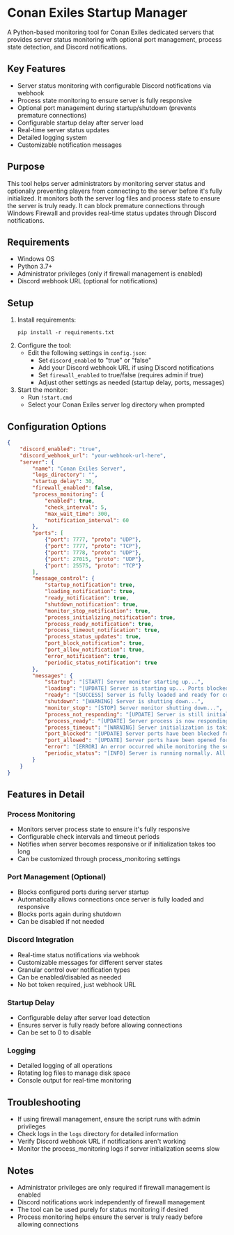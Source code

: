 # Conan Exiles Startup Manager
A Python-based monitoring tool for Conan Exiles dedicated servers that provides server status monitoring with optional port management, process state detection, and Discord notifications.

## Key Features
- Server status monitoring with configurable Discord notifications via webhook
- Process state monitoring to ensure server is fully responsive
- Optional port management during startup/shutdown (prevents premature connections)
- Configurable startup delay after server load
- Real-time server status updates
- Detailed logging system
- Customizable notification messages

## Purpose
This tool helps server administrators by monitoring server status and optionally preventing players from connecting to the server before it's fully initialized. It monitors both the server log files and process state to ensure the server is truly ready. It can block premature connections through Windows Firewall and provides real-time status updates through Discord notifications.

## Requirements
- Windows OS
- Python 3.7+
- Administrator privileges (only if firewall management is enabled)
- Discord webhook URL (optional for notifications)

## Setup
1. Install requirements:
   ```
   pip install -r requirements.txt
   ```
2. Configure the tool:
   - Edit the following settings in `config.json`:
     - Set `discord_enabled` to "true" or "false"
     - Add your Discord webhook URL if using Discord notifications
     - Set `firewall_enabled` to true/false (requires admin if true)
     - Adjust other settings as needed (startup delay, ports, messages)
3. Start the monitor:
   - Run `!start.cmd`
   - Select your Conan Exiles server log directory when prompted

## Configuration Options
```json
{
    "discord_enabled": "true",
    "discord_webhook_url": "your-webhook-url-here",
    "server": {
        "name": "Conan Exiles Server",
        "logs_directory": "",
        "startup_delay": 30,
        "firewall_enabled": false,
        "process_monitoring": {
            "enabled": true,
            "check_interval": 5,
            "max_wait_time": 300,
            "notification_interval": 60
        },
        "ports": [
            {"port": 7777, "proto": "UDP"},
            {"port": 7777, "proto": "TCP"},
            {"port": 7778, "proto": "UDP"},
            {"port": 27015, "proto": "UDP"},
            {"port": 25575, "proto": "TCP"}
        ],
        "message_control": {
            "startup_notification": true,
            "loading_notification": true,
            "ready_notification": true,
            "shutdown_notification": true,
            "monitor_stop_notification": true,
            "process_initializing_notification": true,
            "process_ready_notification": true,
            "process_timeout_notification": true,
            "process_status_updates": true,
            "port_block_notification": true,
            "port_allow_notification": true,
            "error_notification": true,
            "periodic_status_notification": true
        },
        "messages": {
            "startup": "[START] Server monitor starting up...",
            "loading": "[UPDATE] Server is starting up... Ports blocked for safety.",
            "ready": "[SUCCESS] Server is fully loaded and ready for connections!",
            "shutdown": "[WARNING] Server is shutting down...",
            "monitor_stop": "[STOP] Server monitor shutting down...",
            "process_not_responding": "[UPDATE] Server is still initializing, please wait...",
            "process_ready": "[UPDATE] Server process is now responding and ready!",
            "process_timeout": "[WARNING] Server initialization is taking longer than usual...",
            "port_blocked": "[UPDATE] Server ports have been blocked for safety",
            "port_allowed": "[UPDATE] Server ports have been opened for connections",
            "error": "[ERROR] An error occurred while monitoring the server",
            "periodic_status": "[INFO] Server is running normally. All systems operational."
        }
    }
}
```

## Features in Detail
### Process Monitoring
- Monitors server process state to ensure it's fully responsive
- Configurable check intervals and timeout periods
- Notifies when server becomes responsive or if initialization takes too long
- Can be customized through process_monitoring settings

### Port Management (Optional)
- Blocks configured ports during server startup
- Automatically allows connections once server is fully loaded and responsive
- Blocks ports again during shutdown
- Can be disabled if not needed

### Discord Integration
- Real-time status notifications via webhook
- Customizable messages for different server states
- Granular control over notification types
- Can be enabled/disabled as needed
- No bot token required, just webhook URL

### Startup Delay
- Configurable delay after server load detection
- Ensures server is fully ready before allowing connections
- Can be set to 0 to disable

### Logging
- Detailed logging of all operations
- Rotating log files to manage disk space
- Console output for real-time monitoring

## Troubleshooting
- If using firewall management, ensure the script runs with admin privileges
- Check logs in the `logs` directory for detailed information
- Verify Discord webhook URL if notifications aren't working
- Monitor the process_monitoring logs if server initialization seems slow

## Notes
- Administrator privileges are only required if firewall management is enabled
- Discord notifications work independently of firewall management
- The tool can be used purely for status monitoring if desired
- Process monitoring helps ensure the server is truly ready before allowing connections
